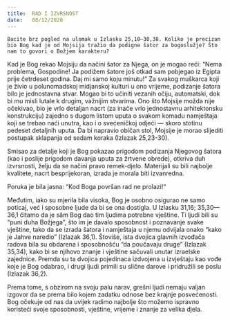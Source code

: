 ```yaml
---
title:  RAD I IZVRSNOST
date:   08/12/2020
---
```


`Bacite brz pogled na ulomak u Izlasku 25,10—30,38. Koliko je precizan bio Bog kad je od Mojsija tražio da podigne šator za bogoslužje? Što nam to govori o Božjem karakteru?`

Kad je Bog rekao Mojsiju da načini šator za Njega, on je mogao reći: “Nema problema, Gospodine! Ja podižem šatore još otkad sam pobjegao iz Egipta prije četrdeset godina. Daj mi samo koju minutu!” Za svakog muškarca koji je živio u polunomadskoj midjanskoj kulturi u ono vrijeme, podizanje šatora bilo je jednostavna stvar. Mogao bi to učiniti vezanih očiju, automatski, dok bi mu misli lutale k drugim, važnijim stvarima. Ono što Mojsije možda nije očekivao, bio je vrlo detaljan nacrt (za inače vrlo jednostavnu arhitektonsku konstrukciju) zajedno s dugom listom uputa o svakom komadu namještaja koji se trebao naći unutra, kao i o svećeničkoj odjeći — skoro stotinu pedeset detaljnih uputa. Da bi napravio običan stol, Mojsije je morao slijediti postupak sklapanja od sedam koraka (Izlazak 25,23-30).

Smisao za detalje koji je Bog pokazao prigodom podizanja Njegovog šatora (kao i poslije prigodom davanja uputa za žrtvene obrede), otkriva duh izvrsnosti, želju da se načini pravo remek-djelo. Materijali su bili najbolje kvalitete, nacrt besprijekoran, izrada je morala biti izvanredna.

Poruka je bila jasna: “Kod Boga površan rad ne prolazi!“

Međutim, iako su mjerila bila visoka, Bog je osobno osigurao ne samo poticaj, već i sposobne ljude da bi se ona dostigla. U Izlasku 31,16; 35,30—36,1 čitamo da je sâm Bog dao tim ljudima potrebne vještine. Ti ljudi bili su “puni duha Božjega”, što im je davalo sposobnost i poznavanje svake vještine, tako da se izrada šatora i namještaja u njemu odvijala onako “kako je Jahve naredio” (Izlazak 36,1). Štoviše, ista dvojica glavnih izvođača radova bila su obdarena i sposobnošću “da poučavaju druge” (Izlazak 35,34), kako bi se njihovo znanje i vještine sačuvali unutar izraelske zajednice. Premda su ta dvojica pojedinaca izdvojena u izvještaju kao vođe koje je Bog odabrao, i drugi ljudi primili su slične darove i pridružili se poslu (Izlazak 36,2).

Prema tome, s obzirom na svoju palu narav, grešni ljudi nemaju valjan izgovor da se prema bilo kojem zadatku odnose bez krajnje posvećenosti. Bog očekuje od nas da uvijek radimo najbolje što možemo ispravno koristeći svoje sposobnosti, vještine, vrijeme i znanje za velika djela.